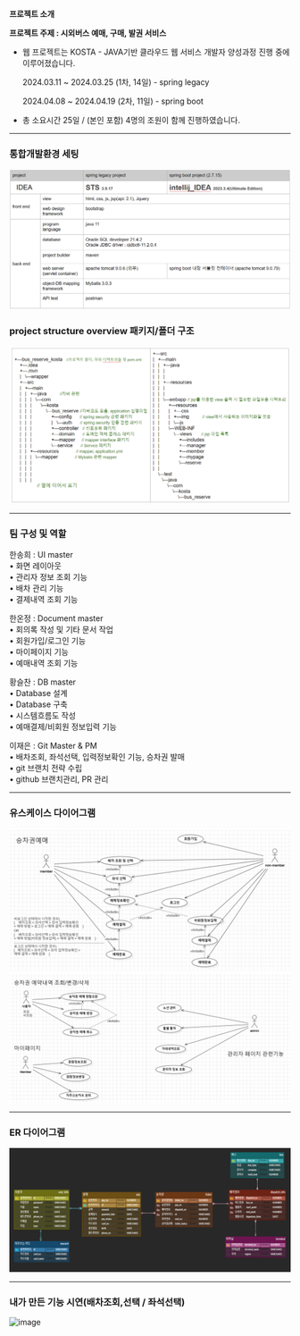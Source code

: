 **프로젝트 소개**

**프로젝트 주제 : 시외버스 예매, 구매, 발권 서비스**

- 웹 프로젝트는 KOSTA - JAVA기반 클라우드 웹 서비스 개발자 양성과정 진행 중에 이루어졌습니다.
    
    2024.03.11 ~ 2024.03.25 (1차, 14일)  - spring legacy
    
    2024.04.08 ~ 2024.04.19 (2차, 11일) - spring boot
    
- 총 소요시간 25일 / (본인 포함) 4명의 조원이 함께 진행하였습니다.
---
### 통합개발환경 세팅
![image](readme_img/develop_environment.png)   
### project structure overview 패키지/폴더 구조
![image](readme_img/structure.png)   

---
### 팀 구성 및 역할   
한송희 : UI master    
  • 화면 레이아웃    
  • 관리자 정보 조회 기능   
  • 배차 관리 기능   
  • 결제내역 조회 기능   
  
한온정 : Document master    
  • 회의록 작성 및 기타 문서 작업   
  • 회원가입/로그인 기능   
  • 마이페이지 기능   
  • 예매내역 조회 기능   
  
황슬찬 : DB master    
  • Database 설계   
  • Database 구축   
  • 시스템흐름도 작성   
  • 예매결제/비회원 정보입력 기능   

이재은 : Git Master & PM   
  • 배차조회, 좌석선택, 입력정보확인 기능, 승차권 발매   
  • git 브랜치 전략 수립   
  • github 브랜치관리, PR 관리   
  
---

### 유스케이스 다이어그램
![image](readme_img/usecase1.png)   
![image](readme_img/usecase2.png)

---

### ER 다이어그램
![image](readme_img/erd.png)

---
### 내가 만든 기능 시연(배차조회,선택 / 좌석선택)
![image](readme_img/video1.gif)
